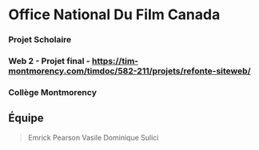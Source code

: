 # Office National Du Film Canada

### Projet Scholaire

### Web 2 - Projet final - https://tim-montmorency.com/timdoc/582-211/projets/refonte-siteweb/

### Collège Montmorency

## Équipe

> Emrick Pearson
> Vasile Dominique Sulici
